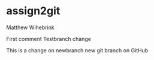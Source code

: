 # assign2git
Matthew Wihebrink

First comment
Testbranch change

This is a change on newbranch
new git branch on GitHub
